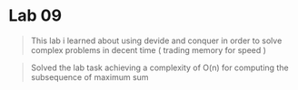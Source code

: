 # Lab 09

> This lab i learned about using devide and conquer in order to solve complex problems in decent time ( trading memory for speed )

> Solved the lab task achieving a complexity of O(n) for computing the subsequence of maximum sum 


